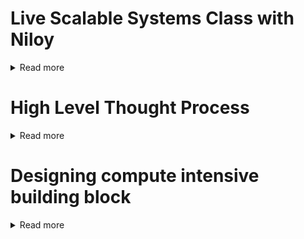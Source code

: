 # Live Scalable Systems Class with Niloy

<details>
	<summary>Read more</summary>

## Introduction

- Took IK in 2016
- These are the kind of SD questions to get into LinkedIn

### 3 catories

- online microservice
- compute intensive graph processor
- stream processing

</details>

# High Level Thought Process

<details>
	<summary>Read more</summary>

The first few steps to go through for every design problem:

4 parts:

# Step 1: Wear the Product Management Hat

- treat interviewer as an end-user / customer
- collect functional requirements
	- this is the detailed problem-statement
	- high level
	- ask question to clarify all doubts
	- object would be to be able to visualize 2-3 APIs from the requirements
- collect design constraints
	- numbers, how many, how much
	- required for answer scalability
	- often interviews trow these back to the candidate
		- so it is beneficial to research them

# Step 2: Id building blocks (MS)

- tream the interviewer as a peer
- imagine yourself as a engineering leader irl
- bucketize functional requirements into MS
	- simple high level clustering of requirements

### Fundamental building blocks:

- K_V workloads: (online)
	- Simple CRUD data storage and access
	- constant order time complexities
	- data can be CRUD or timeseries
	- Domain specific Business logic in APIS
	- Examples:
		- shopping cart purchase
		- airline purchase
- Computer intensive workloads: (mostly read only)
	- a single API in bulky and heavily algo
	- high time complexity
	- in memory processing
	- domain specific algo
	- Examples:
		- 90% of Leetcode
		- Algo based
		- batch processing and offline
- Streaming Analytics: (near real time)
	- perpetual data ingeston of time
	- sliding window based processing
	- Analytics complexity not as bad as Computer intensive
	- Examples:
		- Nest
		- AI car driving
		- application montoring

the four basic operations (create, read, update, and delete) of data storage, regarded collectively.


### Bonus:

- Message queues: (arterial)
	- Data brokers: (arterial)
- Collectors, extractors and transformers
	- data transport

# Step 3: Propose umbrealla architecture

- propose logical architecture
	- block diagram of each microserver
	- api gateway to interface between user and system
- propose and explain data.logic flow between them, rule of thumb:
	- if high volume of data needs to be pushed in near time between two MS use Pub-sub

# Step 4: Delegate design of building blocks

- treat this step to development team
- deep dive on each building block at a time
- type ot map each building block as one of the tech types
- interate over and discuss each
- rinse and repeat
- if too many MS or building blocks
	- negotiate with the interview on which one to focus on
	- you only have constant time
	- depending on the number of MS only do 1 or 2

Tip: pick K-V owrkloads

# Step 5: Discuss business Impact (Optional)

- Map functional requirements per MS to the business impact they will have
- A new requirement and gives major bonus points

</details>

# Designing compute intensive building block

<details>
	<summary>Read more</summary>

# Step 1:

## Problem: 

> Design a grpah processer that determines the degree of connection between two memebers in a social graph

- APIs:
	- is FirstDegree(n1, n2) -> returns true if n1 and n2 re connected
	- isSecondDegree(n1, n2) -> returns true if n1 is connected to some x and  is connected to n2
	- isThreeDegree(n1, n2) -> return trues if n1 is ocnnected to some x, x is connected to some y and y is connected to n2

- Graph:
	- in-memory KV store
		- K is userID
		- V is sorted array of 1st gree connections
- undirected grpah
- getAdjList(K) -> reference to the sorted array

# Step 2:


</details>